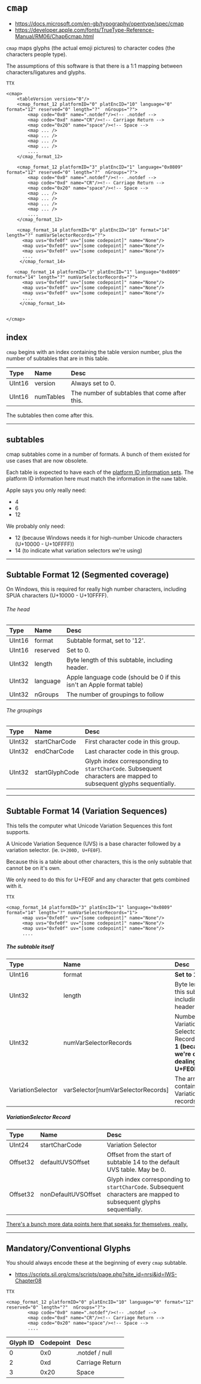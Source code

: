 # `cmap`

- https://docs.microsoft.com/en-gb/typography/opentype/spec/cmap
- https://developer.apple.com/fonts/TrueType-Reference-Manual/RM06/Chap6cmap.html

`cmap` maps glyphs (the actual emoji pictures) to character codes (the characters people type).

The assumptions of this software is that there is a 1:1 mapping between characters/ligatures and glyphs.



```
TTX

<cmap>
	<tableVersion version="0"/>
	<cmap_format_12 platformID="0" platEncID="10" language="0" format="12" reserved="0" length="?"  nGroups="?">
		<map code="0x0" name=".notdef"/><!-- .notdef -->
		<map code="0xd" name="CR"/><!-- Carriage Return -->
		<map code="0x20" name="space"/><!-- Space -->
		<map ... />
		<map ... />
		<map ... />
		<map ... />
		....
	</cmap_format_12>
				    	
	<cmap_format_12 platformID="3" platEncID="1" language="0x0809" format="12" reserved="0" length="?"  nGroups="?">
		<map code="0x0" name=".notdef"/><!-- .notdef -->
		<map code="0xd" name="CR"/><!-- Carriage Return -->
		<map code="0x20" name="space"/><!-- Space -->
		<map ... />
		<map ... />
		<map ... />
		<map ... />
		....
	</cmap_format_12>
		
	<cmap_format_14 platformID="0" platEncID="10" format="14" length="?" numVarSelectorRecords="?">
      <map uvs="0xfe0f" uv="[some codepoint]" name="None"/>
      <map uvs="0xfe0f" uv="[some codepoint]" name="None"/>
      <map uvs="0xfe0f" uv="[some codepoint]" name="None"/>
      ....
     </cmap_format_14>
      
   <cmap_format_14 platformID="3" platEncID="1" language="0x0809" format="14" length="?" numVarSelectorRecords="?">
      <map uvs="0xfe0f" uv="[some codepoint]" name="None"/>
      <map uvs="0xfe0f" uv="[some codepoint]" name="None"/>
      <map uvs="0xfe0f" uv="[some codepoint]" name="None"/>
      ....
     </cmap_format_14>
      
      
</cmap>

```

## index

`cmap` begins with an index containing the table version number, plus the number of subtables that are in this table.

| Type    | Name     | Desc      |
|:--------|:---------|:----------|
| UInt16 | version   | Always set to 0. |
| UInt16  | numTables | The number of subtables that come after this. |

The subtables then come after this.

----

## subtables

cmap subtables come in a number of formats.
A bunch of them existed for use cases that are now obsolete.

Each table is expected to have each of the [platform ID information sets](../misc/platform_ids.md). The platform ID information here must match the information in the `name` table.

Apple says you only really need:

- 4
- 6
- 12

We probably only need:

- 12 (because Windows needs it for high-number Unicode characters (U+10000 - U+10FFFF))
- 14 (to indicate what variation selectors we're using)

----

## Subtable Format 12 (Segmented coverage)
On Windows, this is required for really high number characters, including SPUA characters (U+10000 - U+10FFFF).


###### The head

| Type    | Name     | Desc      |
|:--------|:---------|:----------|
| UInt16 | format   | Subtable format, set to '12'.          |
| UInt16  | reserved | Set to 0. |
| UInt32  | length   | Byte length of this subtable, including header.          |
| UInt32  | language | Apple language code (should be 0 if this isn't an Apple format table) |
| UInt32  | nGroups  | The number of groupings to follow |

###### The groupings

| Type    | Name     | Desc      |
|:--------|:---------|:----------|
| UInt32 | startCharCode   | First character code in this group. |
| UInt32  | endCharCode   | Last character code in this group.          |
| UInt32  | startGlyphCode | Glyph index corresponding to `startCharCode`. Subsequent characters are mapped to subsequent glyphs sequentially. |




----

## Subtable Format 14 (Variation Sequences)


This tells the computer what Unicode Variation Sequences this font supports.

A Unicode Variation Sequence (UVS) is a base character followed by a variation selector. (ie. `U+200D, U+FE0F`).

Because this is a table about other characters, this is the only subtable that cannot be on it's own.

We only need to do this for U+FE0F and any character that gets combined with it.

```
TTX

<cmap_format_14 platformID="3" platEncID="1" language="0x0809" format="14" length="?" numVarSelectorRecords="1">
      <map uvs="0xfe0f" uv="[some codepoint]" name="None"/>
      <map uvs="0xfe0f" uv="[some codepoint]" name="None"/>
      <map uvs="0xfe0f" uv="[some codepoint]" name="None"/>
      ....

```
##### The subtable itself

| Type    | Name     | Desc      |
|:--------|:---------|:----------|
| UInt16 | format | **Set to 14.** |
| UInt32  | length | Byte length of this subtable, including the header. |
| UInt32  | numVarSelectorRecords | Number of Variation Selector Records. **Set to 1 (because we're only dealing with U+FE0F).** |
| VariationSelector  | varSelector[numVarSelectorRecords] | The array containing the VariationSelector records. |

 

##### VariationSelector Record
| Type    | Name     | Desc      |
|:--------|:---------|:----------|
| UInt24 | startCharCode   | Variation Selector |
| Offset32  | defaultUVSOffset   | Offset from the start of subtable 14 to the default UVS table. May be 0. |
| Offset32  | nonDefaultUVSOffset | Glyph index corresponding to `startCharCode`. Subsequent characters are mapped to subsequent glyphs sequentially. |

[There's a bunch more data points here that speaks for themselves, really.](https://docs.microsoft.com/en-gb/typography/opentype/spec/cmap#format-14-unicode-variation-sequences)

---

## Mandatory/Conventional Glyphs

You should always encode these at the beginning of every `cmap` subtable.

- https://scripts.sil.org/cms/scripts/page.php?site_id=nrsi&id=IWS-Chapter08

````
TTX

<cmap_format_12 platformID="0" platEncID="10" language="0" format="12" reserved="0" length="?"  nGroups="?">
		<map code="0x0" name=".notdef"/><!-- .notdef -->
		<map code="0xd" name="CR"/><!-- Carriage Return -->
		<map code="0x20" name="space"/><!-- Space -->
		....
````
| Glyph ID    | Codepoint     | Desc      |
|:--------|:---------|:----------|
| 0 | 0x0   | .notdef / null |
| 2 | 0xd   | Carriage Return |
| 3 | 0x20   | Space |

